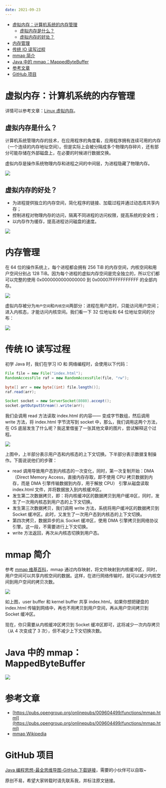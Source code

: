 ```yaml
---
date: 2021-09-23
---
```



- [虚拟内存：计算机系统的内存管理](#虚拟内存计算机系统的内存管理)
  - [虚拟内存是什么？](#虚拟内存是什么)
  - [虚拟内存的好处？](#虚拟内存的好处)
- [内存管理](#内存管理)
- [传统 IO 读写过程](#传统-io-读写过程)
- [mmap 简介](#mmap-简介)
- [Java 中的 mmap：MappedByteBuffer](#java-中的-mmapmappedbytebuffer)
- [参考文章](#参考文章)
- [GitHub 项目](#github-项目)

# 虚拟内存：计算机系统的内存管理

详情可以参考文章：[Linux 虚拟内存](https://github.com/LjyYano/Thinking_in_Java_MindMapping/blob/master/2021-03-21%20Linux%20%E8%99%9A%E6%8B%9F%E5%86%85%E5%AD%98.md)。

## 虚拟内存是什么？

计算机系统管理内存的技术，在应用程序的角度看，应用程序拥有连续可用的内存（一个连续的内存地址空间）。但是实际上会被分隔成多个物理内存碎片，还有部分可能存储在外部磁盘上，在必要的时候进行数据交换。

虚拟内存是操作系统物理内存和进程之间的中间层，为进程隐藏了物理内存。

![](http://yano.oss-cn-beijing.aliyuncs.com/blog/20210923102846.png?x-oss-process)

## 虚拟内存的好处？

- 为进程提供独立的内存空间，简化程序的链接、加载过程并通过动态库共享内存；
- 控制进程对物理内存的访问，隔离不同进程的访问权限，提高系统的安全性；
- 以内存作为缓存，提高进程访问磁盘的速度。

![](http://yano.oss-cn-beijing.aliyuncs.com/blog/20210923103051.png?x-oss-process)

# 内存管理

在 64 位的操作系统上，每个进程都会拥有 256 TiB 的内存空间，内核空间和用户空间分别占 128 TiB。因为每个进程的虚拟内存空间是完全独立的，所以它们都可以完整的使用 0x0000000000000000 到 0x00007FFFFFFFFFFF 的全部内存。

![](http://yano.oss-cn-beijing.aliyuncs.com/blog/20210923103151.png?x-oss-process)

虚拟内存被分为`用户空间`和`内核空间`两部分：进程在用户态时，只能访问用户空间；进入内核态，才能访问内核空间。我们看一下 32 位地址和 64 位地址空间的分布：

![](http://yano.oss-cn-beijing.aliyuncs.com/blog/20210923103421.png?x-oss-process=style/yano)

# 传统 IO 读写过程

初学 Java 时，我们在学习 IO 和 网络编程时，会使用以下代码：

```java
File file = new File("index.html");
RandomAccessFile raf = new RandomAccessFile(file, "rw");
 
byte[] arr = new byte[(int) file.length()];
raf.read(arr);
 
Socket socket = new ServerSocket(8080).accept();
socket.getOutputStream().write(arr);
```

我们会调用 read 方法读取 index.html 的内容—— 变成字节数组，然后调用 write 方法，将 index.html 字节流写到 socket 中，那么，我们调用这两个方法，在 OS 底层发生了什么呢？我这里借鉴了一张其他文章的图片，尝试解释这个过程。

![](http://yano.oss-cn-beijing.aliyuncs.com/blog/20210923140321.png?x-oss-process=style/yano)

上图中，上半部分表示用户态和内核态的上下文切换。下半部分表示数据复制操作。下面说说他们的步骤：

- read 调用导致用户态到内核态的一次变化，同时，第一次复制开始：DMA（Direct Memory Access，直接内存存取，即不使用 CPU 拷贝数据到内存，而是 DMA 引擎传输数据到内存，用于解放 CPU） 引擎从磁盘读取 index.html 文件，并将数据放入到内核缓冲区。
- 发生第二次数据拷贝，即：将内核缓冲区的数据拷贝到用户缓冲区，同时，发生了一次用内核态到用户态的上下文切换。
- 发生第三次数据拷贝，我们调用 write 方法，系统将用户缓冲区的数据拷贝到 Socket 缓冲区。此时，又发生了一次用户态到内核态的上下文切换。
- 第四次拷贝，数据异步的从 Socket 缓冲区，使用 DMA 引擎拷贝到网络协议引擎。这一段，不需要进行上下文切换。
- write 方法返回，再次从内核态切换到用户态。

# mmap 简介

参考 [mmap 维基百科](https://en.wikipedia.org/wiki/Mmap)，mmap 通过内存映射，将文件映射到内核缓冲区，同时，用户空间可以共享内核空间的数据。这样，在进行网络传输时，就可以减少内核空间到用户空间的拷贝次数。

![](http://yano.oss-cn-beijing.aliyuncs.com/blog/20210923140548.png?x-oss-process=style/yano)

如上图，user buffer 和 kernel buffer 共享 index.html。如果你想把硬盘的 index.html 传输到网络中，再也不用拷贝到用户空间，再从用户空间拷贝到 Socket 缓冲区。

现在，你只需要从内核缓冲区拷贝到 Socket 缓冲区即可，这将减少一次内存拷贝（从 4 次变成了 3 次），但不减少上下文切换次数。

# Java 中的 mmap：MappedByteBuffer

![](http://yano.oss-cn-beijing.aliyuncs.com/blog/20210923141137.png?x-oss-process)

# 参考文章

- [https://pubs.opengroup.org/onlinepubs/009604499/functions/mmap.html](https://pubs.opengroup.org/onlinepubs/009604499/functions/mmap.html)
- [mmap Wikipedia](https://en.wikipedia.org/wiki/Mmap)

# GitHub 项目

[Java 编程思想-最全思维导图-GitHub 下载链接](https://github.com/LjyYano/Thinking_in_Java_MindMapping)，需要的小伙伴可以自取~

原创不易，希望大家转载时请先联系我，并标注原文链接。
